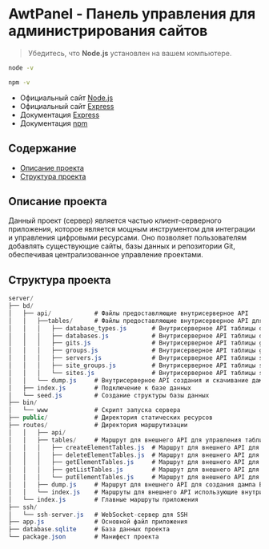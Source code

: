 # AwtPanel - Панель управления для администрирования сайтов

> Убедитесь, что **Node.js** установлен на вашем компьютере.

```bash
node -v
```

```bash
npm -v
```

- Официальный сайт [Node.js](https://nodejs.org/en)
- Официальный сайт [Express](https://expressjs.com)
- Документация [Express](https://expressjs.com/en/starter/installing.html/)
- Документация [npm](https://nodejs.org/en/learn/getting-started/an-introduction-to-the-npm-package-manager)

## Содержание
- [Описание проекта](#описание-проекта)
- [Структура проекта](#структура-проекта)

## Описание проекта
Данный проект (сервер) является частью клиент-серверного приложения, которое является мощным инструментом для интеграции и управления цифровыми ресурсами. Оно позволяет пользователям добавлять существующие сайты, базы данных и репозитории Git, обеспечивая централизованное управление проектами.

## Структура проекта

```csharp
server/
├── bd/
│   ├── api/            # Файлы предоставляющие внутрисерверное API
│   │   ├──tables/      # Файлы предоставляющие внутрисерверное API для каждой таблицы базы данных
│   │   │   ├── database_types.js       # Внутрисерверное API таблицы database_types
│   │   │   ├── databases.js            # Внутрисерверное API таблицы databases
│   │   │   ├── gits.js                 # Внутрисерверное API таблицы gits
│   │   │   ├── groups.js               # Внутрисерверное API таблицы groups
│   │   │   ├── servers.js              # Внутрисерверное API таблицы servers
│   │   │   ├── site_groups.js          # Внутрисерверное API таблицы site_groups
│   │   │   └── sites.js                # Внутрисерверное API таблицы sites
│   │   └── dump.js     # Внутрисерверное API создания и скачивание дампа
│   ├── index.js        # Подключение к базе данных
│   └── seed.js         # Создание структуры базы данных
├── bin/
│   └── www             # Скрипт запуска сервера
├── public/             # Директория статических ресурсов
├── routes/             # Директория маршрутизации
│   │   ├── api/
│   │   ├── tables/     # Маршрут для внешнего API для управления таблицами
│   │   │   ├── createElementTables.js  # Маршрут для внешнего API для создания записи в таблице
│   │   │   ├── deleteElementTables.js  # Маршрут для внешнего API для удаления записи в таблице
│   │   │   ├── getElementTables.js     # Маршрут для внешнего API для получения записи из таблицы
│   │   │   ├── getListTables.js        # Маршрут для внешнего API для получения списка записей в таблице
│   │   │   └── putElementTables.js     # Маршрут для внешнего API для редактирования записи в таблице
│   │   ├── dump.js     # Маршрут для внешнего API для создания дампа БД
│   │   └── index.js    # Маршруты для внешнего API использующие внутрисерверное API
│   └── index.js        # Главные маршруты приложения
├── ssh/
│   └── ssh-server.js   # WebSocket-сервер для SSH
├── app.js              # Основной файл приложения
├── database.sqlite     # База данных проекта
└── package.json        # Манифест проекта
```